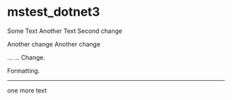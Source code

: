 # mstest_dotnet3


Some Text
Another Text
Second change

Another change
Another change

...
...
Change.

Formatting.

----------------
one more text
